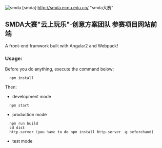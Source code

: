 ![smda](http://smda.ecnu.edu.cn/images/logo.jpg)
[smda]:http://smda.ecnu.edu.cn/ "smda大赛"
## SMDA大赛"云上玩乐"·创意方案团队 参赛项目网站前端
A front-end framwork built with Angular2 and Webpack!

### Usage: 
Before you do anything, execute the command below:
```
  npm install
```

Then:
* development mode
```
  npm start
```
* production mode 
```
  npm run build
  cd dist 
  http-server (you have to do npm install http-server -g beforehand)
```

* test mode 
